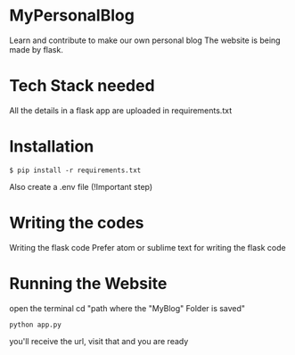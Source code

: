 # MyPersonalBlog
Learn and contribute to make our own personal blog
The website is being made by flask.

# Tech Stack needed
All the details in a flask app are uploaded in requirements.txt

# Installation
```
$ pip install -r requirements.txt
```

Also create a .env file (!Important step)

# Writing the codes
Writing the flask code
Prefer atom or sublime text for writing the flask code

# Running the Website
open the terminal
cd "path where the "MyBlog" Folder is saved"
```
python app.py
```

you'll receive the url, visit that and you are ready
          
